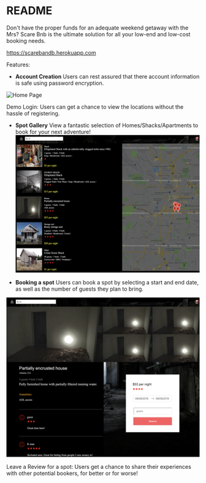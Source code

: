 # README



Don't have the proper funds for an adequate weekend getaway with the Mrs?
Scare Bnb is the ultimate solution for all your low-end and low-cost booking needs.

https://scarebandb.herokuapp.com

Features:

- **Account Creation**
Users can rest assured that there account information is safe
using password encryption.

![Home Page](./signup.png)

Demo Login: Users can get a chance to view the locations without the hassle 
of registering.


- **Spot Gallery**
View a fantastic selection of Homes/Shacks/Apartments to book for your next adventure!
![Home Page](./spotindex.png)

- **Booking a spot**
Users can book a spot by selecting a start and end date, as well as the number of 
guests they plan to bring.

![Home Page](./spotshowpage.png)

Leave a Review for a spot:
Users get a chance to share their experiences with other potential bookers,
for better or for worse!






